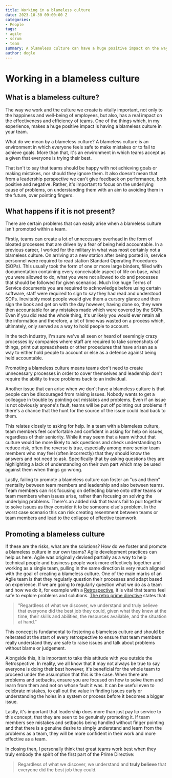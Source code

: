 ```yaml
---
title: Working in a blameless culture
date: 2023-10-30 09:00:00 Z
categories:
- People
tags:
- agile
- scrum
- team
summary: A blameless culture can have a huge positive impact on the way your team works, both internally and with others. In this post I'll explore what a blameless culture is, why it's important and how to promote it within your own team.
author: dogle
---
```


# Working in a blameless culture

## What is a blameless culture?

The way we work and the culture we create is vitally important, not only to the happiness and well-being of employees, but also, has a real impact on the effectiveness and efficiency of teams. One of the things which, in my experience, makes a huge positive impact is having a blameless culture in your team.

What do we mean by a blameless culture? A blameless culture is an environment in which everyone feels safe to make mistakes or to fail to achieve goals. More than that, it's an environment in which teams accept as a given that everyone is trying their best.

That isn't to say that teams should be happy with not achieving goals or making mistakes, nor should they ignore them. It also doesn't mean that from a leadership perspective we can't give feedback on performance, both positive and negative. Rather, it's important to focus on the underlying cause of problems, on understanding them with an aim to avoiding them in the future, over pointing fingers.

## What happens if it is not present?

There are certain problems that can easily arise when a blameless culture isn't promoted within a team.

Firstly, teams can create a lot of unnecessary overhead in the form of bloated processes that are driven by a fear of being held accountable. In a previous career, I worked for the military in what was most certainly not a blameless culture. On arriving at a new station after being posted in, service personnel were required to read station Standard Operating Procedures (SOPs). This usually took the form of one or more large binders, filled with documentation containing every conceivable aspect of life on base, what you were allowed to do, what you were not allowed to do and processes that should be followed for given scenarios. Much like huge Terms of Service documents you are required to acknowledge before using certain software, staff were required to sign to say they had read and understood SOPs. Inevitably most people would give them a cursory glance and then sign the book and get on with the day however, having done so, they were then accountable for any mistakes made which were covered by the SOPs. Even if you did read the whole thing, it's unlikely you would ever retain all the information and therefore, a lot of time was wasted on a process which, ultimately, only served as a way to hold people to account.

In the tech industry, I'm sure we've all seen or heard of seemingly crazy processes by companies where staff are required to take screenshots of things, print out spreadsheets or other procedures that have arisen as a way to either hold people to account or else as a defence against being held accountable.

Promoting a blameless culture means teams don't need to create unnecessary processes in order to cover themselves and leadership don't require the ability to trace problems back to an individual.

Another issue that can arise when we don't have a blameless culture is that people can be discouraged from raising issues. Nobody wants to get a colleague in trouble by pointing out mistakes and problems. Even if an issue is not obviously anyone's fault, teams will be put off pointing out problems if there's a chance that the hunt for the source of the issue could lead back to them.

This relates closely to asking for help. In a team with a blameless culture, team members feel comfortable and confident in asking for help on issues, regardless of their seniority. While it may seem that a team without that culture would be more likely to ask questions and check understanding to reduce risk, often the reverse is true, especially among more senior team members who may feel (often incorrectly) that they should know the answers and not need to ask. Specifically that by asking questions they are highlighting a lack of understanding on their own part which may be used against them when things go wrong.

Lastly, failing to promote a blameless culture can foster an "us and them" mentality between team members and leadership and also between teams. Team members can risk focusing on deflecting blame onto other teams or team members when issues arise, rather than focusing on solving the underlying problems. There's an added risk that teams fail to pull together to solve issues as they consider it to be someone else's problem. In the worst case scenario this can risk creating resentment between teams or team members and lead to the collapse of effective teamwork.

## Promoting a blameless culture

If these are the risks, what are the solutions? How do we foster and promote a blameless culture in our own teams? Agile development practices can help us here. Agile was originally devised partially as a way to help technical people and business people work more effectively together and working as a single team, pulling in the same direction is very much aligned with the goal of creating a blameless culture. One of the main marks of an Agile team is that they regularly question their processes and adapt based on experience. If we are going to regularly question what we do as a team and how we do it, for example with a [Retrospective](https://www.scrum.org/resources/what-is-a-sprint-retrospective), it is vital that teams feel safe to explore problems and solutions. [The retro prime directive](https://retrospectivewiki.org/index.php?title=The_Prime_Directive) states that:

> "Regardless of what we discover, we understand and truly believe that everyone did the best job they could, given what
> they knew at the time, their skills and abilities, the resources available, and the situation at hand."

This concept is fundamental to fostering a blameless culture and should be reiterated at the start of every retrospective to ensure that team members really understand they are safe to raise issues and talk about problems without blame or judgement.

Alongside this, it is important to take this attitude with you outside the Retrospective. In reality, we all know that it may not always be true to say everyone is doing their best however, it's beneficial for the whole team to proceed under the assumption that this is the case. When there are problems and setbacks, ensure you are focused on how to solve them and learn from them and not on whose fault it was. It can be useful even to celebrate mistakes, to call out the value in finding issues early or understanding the holes in a system or process before it becomes a bigger issue.

Lastly, it's important that leadership does more than just pay lip service to this concept, that they are seen to be genuinely promoting it. If team members see mistakes and setbacks being handled without finger pointing and that there is a genuine desire to simply understand and learn from the problems as a team, they will be more confident in their work and more effective as a team.

In closing then, I personally think that great teams work best when they truly embody the spirit of the first part of the Prime Directive:

> Regardless of what we discover, we understand and **truly believe** that everyone did the best job they could.
